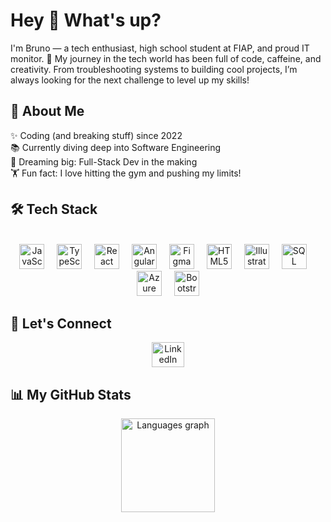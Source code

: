 <h1 align="left">Hey 👋 What's up?</h1>
<p align="left">I'm Bruno — a tech enthusiast, high school student at FIAP, and proud IT monitor. 🚀 My journey in the tech world has been full of code, caffeine, and creativity. From troubleshooting systems to building cool projects, I’m always looking for the next challenge to level up my skills!</p>
<h2 align="left">🚀 About Me</h2>
<p align="left">✨ Coding (and breaking stuff) since 2022<br>📚 Currently diving deep into Software Engineering<br>🎯 Dreaming big: Full-Stack Dev in the making<br>🏋️ Fun fact: I love hitting the gym and pushing my limits!</p>
<h2 align="left">🛠️ Tech Stack</h2>
<br clear="both"> <div align="center"> <img src="https://cdn.jsdelivr.net/gh/devicons/devicon/icons/javascript/javascript-original.svg" height="40" alt="JavaScript" /> <img width="12" /> <img src="https://cdn.jsdelivr.net/gh/devicons/devicon/icons/typescript/typescript-original.svg" height="40" alt="TypeScript" /> <img width="12" /> <img src="https://cdn.jsdelivr.net/gh/devicons/devicon/icons/react/react-original.svg" height="40" alt="React" /> <img width="12" /> <img src="https://cdn.jsdelivr.net/gh/devicons/devicon/icons/angularjs/angularjs-original.svg" height="40" alt="AngularJS" /> <img width="12" /> <img src="https://cdn.jsdelivr.net/gh/devicons/devicon/icons/figma/figma-original.svg" height="40" alt="Figma" /> <img width="12" /> <img src="https://cdn.jsdelivr.net/gh/devicons/devicon/icons/html5/html5-original.svg" height="40" alt="HTML5" /> <img width="12" /> <img src="https://cdn.jsdelivr.net/gh/devicons/devicon/icons/illustrator/illustrator-plain.svg" height="40" alt="Illustrator" /> <img width="12" /> <img src="https://cdn.jsdelivr.net/gh/devicons/devicon/icons/microsoftsqlserver/microsoftsqlserver-plain.svg" height="40" alt="SQL Server" /> <img width="12" /> <img src="https://cdn.jsdelivr.net/gh/devicons/devicon/icons/azure/azure-original.svg" height="40" alt="Azure" /> <img width="12" /> <img src="https://cdn.jsdelivr.net/gh/devicons/devicon/icons/bootstrap/bootstrap-original.svg" height="40" alt="Bootstrap" /> </div>
<h2 align="left">💼 Let's Connect</h2> <div align="center"> <a href="https://www.linkedin.com/in/gamabg?utm_source=share&utm_campaign=share_via&utm_content=profile&utm_medium=ios_app"> <img src="https://raw.githubusercontent.com/maurodesouza/profile-readme-generator/master/src/assets/icons/social/linkedin/default.svg" width="52" height="40" alt="LinkedIn" /> </a> </div>
<h2 align="left">📊 My GitHub Stats</h2> <div align="center"> <img src="https://github-readme-stats.vercel.app/api/top-langs?username=Gamabg&locale=en&hide_title=false&layout=compact&card_width=320&langs_count=8&theme=dracula&hide_border=false&order=2" height="150" alt="Languages graph" /> </div>
